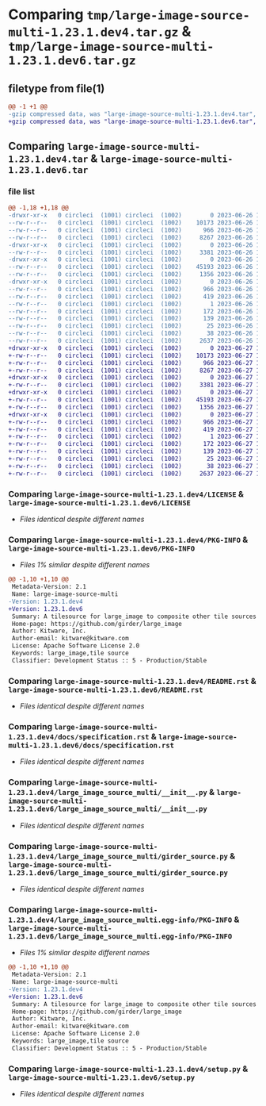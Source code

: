 # Comparing `tmp/large-image-source-multi-1.23.1.dev4.tar.gz` & `tmp/large-image-source-multi-1.23.1.dev6.tar.gz`

## filetype from file(1)

```diff
@@ -1 +1 @@
-gzip compressed data, was "large-image-source-multi-1.23.1.dev4.tar", last modified: Mon Jun 26 18:47:44 2023, max compression
+gzip compressed data, was "large-image-source-multi-1.23.1.dev6.tar", last modified: Tue Jun 27 14:26:59 2023, max compression
```

## Comparing `large-image-source-multi-1.23.1.dev4.tar` & `large-image-source-multi-1.23.1.dev6.tar`

### file list

```diff
@@ -1,18 +1,18 @@
-drwxr-xr-x   0 circleci  (1001) circleci  (1002)        0 2023-06-26 18:47:44.222248 large-image-source-multi-1.23.1.dev4/
--rw-r--r--   0 circleci  (1001) circleci  (1002)    10173 2023-06-26 18:47:43.000000 large-image-source-multi-1.23.1.dev4/LICENSE
--rw-r--r--   0 circleci  (1001) circleci  (1002)      966 2023-06-26 18:47:44.222248 large-image-source-multi-1.23.1.dev4/PKG-INFO
--rw-r--r--   0 circleci  (1001) circleci  (1002)     8267 2023-06-26 18:47:43.000000 large-image-source-multi-1.23.1.dev4/README.rst
-drwxr-xr-x   0 circleci  (1001) circleci  (1002)        0 2023-06-26 18:47:44.222248 large-image-source-multi-1.23.1.dev4/docs/
--rw-r--r--   0 circleci  (1001) circleci  (1002)     3381 2023-06-26 18:46:37.000000 large-image-source-multi-1.23.1.dev4/docs/specification.rst
-drwxr-xr-x   0 circleci  (1001) circleci  (1002)        0 2023-06-26 18:47:44.222248 large-image-source-multi-1.23.1.dev4/large_image_source_multi/
--rw-r--r--   0 circleci  (1001) circleci  (1002)    45193 2023-06-26 18:46:37.000000 large-image-source-multi-1.23.1.dev4/large_image_source_multi/__init__.py
--rw-r--r--   0 circleci  (1001) circleci  (1002)     1356 2023-06-26 18:46:37.000000 large-image-source-multi-1.23.1.dev4/large_image_source_multi/girder_source.py
-drwxr-xr-x   0 circleci  (1001) circleci  (1002)        0 2023-06-26 18:47:44.222248 large-image-source-multi-1.23.1.dev4/large_image_source_multi.egg-info/
--rw-r--r--   0 circleci  (1001) circleci  (1002)      966 2023-06-26 18:47:44.000000 large-image-source-multi-1.23.1.dev4/large_image_source_multi.egg-info/PKG-INFO
--rw-r--r--   0 circleci  (1001) circleci  (1002)      419 2023-06-26 18:47:44.000000 large-image-source-multi-1.23.1.dev4/large_image_source_multi.egg-info/SOURCES.txt
--rw-r--r--   0 circleci  (1001) circleci  (1002)        1 2023-06-26 18:47:44.000000 large-image-source-multi-1.23.1.dev4/large_image_source_multi.egg-info/dependency_links.txt
--rw-r--r--   0 circleci  (1001) circleci  (1002)      172 2023-06-26 18:47:44.000000 large-image-source-multi-1.23.1.dev4/large_image_source_multi.egg-info/entry_points.txt
--rw-r--r--   0 circleci  (1001) circleci  (1002)      139 2023-06-26 18:47:44.000000 large-image-source-multi-1.23.1.dev4/large_image_source_multi.egg-info/requires.txt
--rw-r--r--   0 circleci  (1001) circleci  (1002)       25 2023-06-26 18:47:44.000000 large-image-source-multi-1.23.1.dev4/large_image_source_multi.egg-info/top_level.txt
--rw-r--r--   0 circleci  (1001) circleci  (1002)       38 2023-06-26 18:47:44.222248 large-image-source-multi-1.23.1.dev4/setup.cfg
--rw-r--r--   0 circleci  (1001) circleci  (1002)     2637 2023-06-26 18:46:37.000000 large-image-source-multi-1.23.1.dev4/setup.py
+drwxr-xr-x   0 circleci  (1001) circleci  (1002)        0 2023-06-27 14:26:59.010272 large-image-source-multi-1.23.1.dev6/
+-rw-r--r--   0 circleci  (1001) circleci  (1002)    10173 2023-06-27 14:26:58.000000 large-image-source-multi-1.23.1.dev6/LICENSE
+-rw-r--r--   0 circleci  (1001) circleci  (1002)      966 2023-06-27 14:26:59.010272 large-image-source-multi-1.23.1.dev6/PKG-INFO
+-rw-r--r--   0 circleci  (1001) circleci  (1002)     8267 2023-06-27 14:26:58.000000 large-image-source-multi-1.23.1.dev6/README.rst
+drwxr-xr-x   0 circleci  (1001) circleci  (1002)        0 2023-06-27 14:26:59.010272 large-image-source-multi-1.23.1.dev6/docs/
+-rw-r--r--   0 circleci  (1001) circleci  (1002)     3381 2023-06-27 14:25:57.000000 large-image-source-multi-1.23.1.dev6/docs/specification.rst
+drwxr-xr-x   0 circleci  (1001) circleci  (1002)        0 2023-06-27 14:26:59.010272 large-image-source-multi-1.23.1.dev6/large_image_source_multi/
+-rw-r--r--   0 circleci  (1001) circleci  (1002)    45193 2023-06-27 14:25:57.000000 large-image-source-multi-1.23.1.dev6/large_image_source_multi/__init__.py
+-rw-r--r--   0 circleci  (1001) circleci  (1002)     1356 2023-06-27 14:25:57.000000 large-image-source-multi-1.23.1.dev6/large_image_source_multi/girder_source.py
+drwxr-xr-x   0 circleci  (1001) circleci  (1002)        0 2023-06-27 14:26:59.010272 large-image-source-multi-1.23.1.dev6/large_image_source_multi.egg-info/
+-rw-r--r--   0 circleci  (1001) circleci  (1002)      966 2023-06-27 14:26:58.000000 large-image-source-multi-1.23.1.dev6/large_image_source_multi.egg-info/PKG-INFO
+-rw-r--r--   0 circleci  (1001) circleci  (1002)      419 2023-06-27 14:26:58.000000 large-image-source-multi-1.23.1.dev6/large_image_source_multi.egg-info/SOURCES.txt
+-rw-r--r--   0 circleci  (1001) circleci  (1002)        1 2023-06-27 14:26:58.000000 large-image-source-multi-1.23.1.dev6/large_image_source_multi.egg-info/dependency_links.txt
+-rw-r--r--   0 circleci  (1001) circleci  (1002)      172 2023-06-27 14:26:58.000000 large-image-source-multi-1.23.1.dev6/large_image_source_multi.egg-info/entry_points.txt
+-rw-r--r--   0 circleci  (1001) circleci  (1002)      139 2023-06-27 14:26:58.000000 large-image-source-multi-1.23.1.dev6/large_image_source_multi.egg-info/requires.txt
+-rw-r--r--   0 circleci  (1001) circleci  (1002)       25 2023-06-27 14:26:58.000000 large-image-source-multi-1.23.1.dev6/large_image_source_multi.egg-info/top_level.txt
+-rw-r--r--   0 circleci  (1001) circleci  (1002)       38 2023-06-27 14:26:59.010272 large-image-source-multi-1.23.1.dev6/setup.cfg
+-rw-r--r--   0 circleci  (1001) circleci  (1002)     2637 2023-06-27 14:25:57.000000 large-image-source-multi-1.23.1.dev6/setup.py
```

### Comparing `large-image-source-multi-1.23.1.dev4/LICENSE` & `large-image-source-multi-1.23.1.dev6/LICENSE`

 * *Files identical despite different names*

### Comparing `large-image-source-multi-1.23.1.dev4/PKG-INFO` & `large-image-source-multi-1.23.1.dev6/PKG-INFO`

 * *Files 1% similar despite different names*

```diff
@@ -1,10 +1,10 @@
 Metadata-Version: 2.1
 Name: large-image-source-multi
-Version: 1.23.1.dev4
+Version: 1.23.1.dev6
 Summary: A tilesource for large_image to composite other tile sources
 Home-page: https://github.com/girder/large_image
 Author: Kitware, Inc.
 Author-email: kitware@kitware.com
 License: Apache Software License 2.0
 Keywords: large_image,tile source
 Classifier: Development Status :: 5 - Production/Stable
```

### Comparing `large-image-source-multi-1.23.1.dev4/README.rst` & `large-image-source-multi-1.23.1.dev6/README.rst`

 * *Files identical despite different names*

### Comparing `large-image-source-multi-1.23.1.dev4/docs/specification.rst` & `large-image-source-multi-1.23.1.dev6/docs/specification.rst`

 * *Files identical despite different names*

### Comparing `large-image-source-multi-1.23.1.dev4/large_image_source_multi/__init__.py` & `large-image-source-multi-1.23.1.dev6/large_image_source_multi/__init__.py`

 * *Files identical despite different names*

### Comparing `large-image-source-multi-1.23.1.dev4/large_image_source_multi/girder_source.py` & `large-image-source-multi-1.23.1.dev6/large_image_source_multi/girder_source.py`

 * *Files identical despite different names*

### Comparing `large-image-source-multi-1.23.1.dev4/large_image_source_multi.egg-info/PKG-INFO` & `large-image-source-multi-1.23.1.dev6/large_image_source_multi.egg-info/PKG-INFO`

 * *Files 1% similar despite different names*

```diff
@@ -1,10 +1,10 @@
 Metadata-Version: 2.1
 Name: large-image-source-multi
-Version: 1.23.1.dev4
+Version: 1.23.1.dev6
 Summary: A tilesource for large_image to composite other tile sources
 Home-page: https://github.com/girder/large_image
 Author: Kitware, Inc.
 Author-email: kitware@kitware.com
 License: Apache Software License 2.0
 Keywords: large_image,tile source
 Classifier: Development Status :: 5 - Production/Stable
```

### Comparing `large-image-source-multi-1.23.1.dev4/setup.py` & `large-image-source-multi-1.23.1.dev6/setup.py`

 * *Files identical despite different names*

